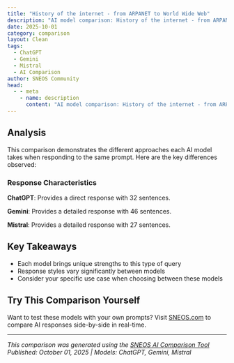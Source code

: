 ```yaml
---
title: "History of the internet - from ARPANET to World Wide Web"
description: "AI model comparison: History of the internet - from ARPANET to World Wide Web..."
date: 2025-10-01
category: comparison
layout: Clean
tags:
  - ChatGPT
  - Gemini
  - Mistral
  - AI Comparison
author: SNEOS Community
head:
  - - meta
    - name: description
      content: "AI model comparison: History of the internet - from ARPANET to World Wide Web..."
---
```


<ChatComparison
  title="History of the internet - from ARPANET to World Wide Web"
  prompt="History of the internet - from ARPANET to World Wide Web"
  :responses='{
    "ChatGPT": "Certainly! Here\u0027s a brief history of the internet, tracing its development from ARPANET to the World Wide Web:\n\n### 1. ARPANET (1960s - 1980s)\n- **Origin:** The internet\u0027s precursor, ARPANET (Advanced Research Projects Agency Network), was developed by the U.S. Department of Defense\u0027s ARPA (later DARPA) in the late 1960s.\n- **Purpose:** To create a decentralized communication network that could survive partial outages, primarily for military and research institutions.\n- **Key Milestone:** In 1969, the first message was sent between UCLA and the Stanford Research Institute, marking the birth of networked communication.\n- **Technology:** Packet switching, which breaks data into smaller packets and routes them individually, was fundamental to ARPANET.\n\n### 2. Expansion and Protocol Development (1970s-1980s)\n- **TCP/IP:** In the 1970s, Vint Cerf and Bob Kahn developed the Transmission Control Protocol (TCP) and Internet Protocol (IP), which standardized data transmission across multiple networks.\n- **Adoption:** On January 1, 1983, ARPANET adopted TCP/IP, effectively creating the modern internet.\n- **Domain Name System (DNS):** Introduced in 1983 to replace numeric IP addresses with human-readable names (e.g., www.example.com).\n\n### 3. Emergence of the Internet (1980s-1990s)\n- **NSFNET:** In the mid-1980s, the National Science Foundation created NSFNET, expanding access beyond the military and research institutions to universities and eventually the public.\n- **Commercial Networks:** Gradually, commercial entities began connecting to the internet, leading to its commercialization in the early 1990s.\n\n### 4. The World Wide Web (1990s)\n- **Inventor:** Tim Berners-Lee, a British scientist at CERN, invented the World Wide Web in 1989.\n- **Technology:** The Web introduced a system of interlinked hypertext documents accessed via web browsers using HTTP (HyperText Transfer Protocol).\n- **First Website:** Launched in 1991, it provided information about the project and how to create web pages.\n- **Popularization:** The early 1990s saw the development of user-friendly browsers like Mosaic (1993) and Netscape Navigator, making the internet accessible to a broad audience.\n\n### 5. Growth and Modern Internet (1990s - Present)\n- **Commercialization:** The mid-1990s saw the removal of restrictions on commercial traffic, leading to a rapid expansion of internet services, e-commerce, social media, and streaming.\n- **Broadband \u0026 Mobile:** Increased bandwidth and the rise of mobile internet in the 2000s transformed the internet into a ubiquitous global platform.\n- **Web 2.0:** Interactive and social internet applications emerged in the 2000s, emphasizing user-generated content.\n- **Current Status:** The internet continues to evolve with advances in IoT, cloud computing, and 5G technology.\n\n---\n\n**Summary:**  \nStarting as a military communication project (ARPANET), the development of TCP/IP protocols enabled a network-of-networks \u2014 the internet. The invention of the World Wide Web revolutionized how people accessed and shared information, transforming the internet into the integral, global communication system it is today.",
    "Gemini": "## The History of the Internet: From ARPANET to the World Wide Web\n\nThe internet\u0027s history is a fascinating journey from a Cold War-era research project to a global communication and information hub. Here\u0027s a breakdown of the key milestones:\n\n**1. The Cold War Context: ARPANET\u0027s Genesis (1960s)**\n\n*   **The Need:** The US Department of Defense\u0027s Advanced Research Projects Agency (ARPA) was concerned about communication resilience in case of a nuclear attack.  They needed a decentralized, robust network that could withstand partial destruction.\n*   **Packet Switching:** Paul Baran at RAND Corporation and Donald Davies at the National Physical Laboratory (NPL) in the UK independently conceived of *packet switching*, a method of breaking down data into small packets that could be routed independently and reassembled at the destination. This was crucial for network robustness.\n*   **1969: ARPANET is Born:** The first ARPANET connection was established on October 29, 1969, between UCLA and the Stanford Research Institute (SRI).  Leonard Kleinrock at UCLA sent the word \u0022login\u0022 (though it initially crashed after \u0022lo\u0022).  By December 1969, four nodes were connected: UCLA, SRI, UC Santa Barbara, and the University of Utah.\n*   **Early Focus:** ARPANET initially focused on resource sharing among researchers at these universities, allowing them to access each other\u0027s computers and data.\n\n**2. Building the Foundation: TCP/IP and Email (1970s)**\n\n*   **TCP/IP: The Universal Language (1974):**  Vint Cerf and Bob Kahn developed TCP/IP (Transmission Control Protocol/Internet Protocol), a suite of communication protocols that allowed different networks to communicate with each other. This was a crucial step towards a true \u0022internet\u0022 (inter-network). TCP/IP became the standard protocol for ARPANET in 1983.\n*   **Email\u0027s Rise:** Ray Tomlinson created the first email program in 1971. Email quickly became a popular and influential application on ARPANET, facilitating communication and collaboration among researchers. The \u0022@\u0022 symbol was introduced to denote the user\u0027s location/computer.\n*   **Network Growth:**  More universities and research institutions joined ARPANET, leading to significant growth and the development of new network technologies.\n\n**3. Expanding the Network: From ARPANET to the Internet (1980s)**\n\n*   **Milnet and the Split:** In 1983, ARPANET was split into two networks: ARPANET, dedicated to research, and Milnet, the military network.\n*   **NSFNET: High-Speed Backbone:** The National Science Foundation (NSF) created NSFNET, a high-speed network connecting supercomputer centers, in the mid-1980s.  NSFNET quickly became the backbone of the burgeoning internet, surpassing ARPANET in speed and capacity.\n*   **The Internet Emerges:**  The convergence of ARPANET, NSFNET, and other smaller networks using the TCP/IP protocol marked the emergence of the modern internet.\n*   **Domain Name System (DNS):**  The Domain Name System (DNS) was created in 1983, allowing users to access websites using human-readable names (e.g., example.com) instead of numerical IP addresses. This made the internet much more accessible.\n\n**4. The World Wide Web:  A Graphical Interface for the Internet (1990s)**\n\n*   **Tim Berners-Lee and the Web:** While the internet provided the infrastructure for data transmission, it lacked a user-friendly interface for accessing and navigating information.  In 1989, Tim Berners-Lee at CERN (the European Organization for Nuclear Research) proposed the World Wide Web (WWW), a system of interconnected documents (hypertext) accessed via the internet.\n*   **Key Innovations:** Berners-Lee also invented:\n    *   **HTML (HyperText Markup Language):** The language used to create web pages.\n    *   **HTTP (HyperText Transfer Protocol):** The protocol used to transfer data between web servers and browsers.\n    *   **URLs (Uniform Resource Locators):** Addresses used to identify resources on the web.\n*   **Mosaic: The First Popular Browser (1993):** Marc Andreessen and his team at the National Center for Supercomputing Applications (NCSA) developed Mosaic, a user-friendly graphical web browser that made the web accessible to a wider audience.\n*   **Commercialization and Explosive Growth:** The World Wide Web, combined with the growing availability of personal computers, led to the rapid commercialization of the internet.  Companies like Netscape and Microsoft competed to develop better browsers, and the \u0022dot-com boom\u0022 ensued.\n\n**5. The Internet Today (2000s - Present)**\n\n*   **Mobile Revolution:** The rise of smartphones and mobile internet access has transformed the internet, making it accessible to billions of people worldwide.\n*   **Social Media:**  Social media platforms like Facebook, Twitter, and Instagram have become integral to the internet experience, connecting people and facilitating the sharing of information and ideas.\n*   **Cloud Computing:** Cloud computing has revolutionized data storage and processing, enabling scalable and cost-effective online services.\n*   **Internet of Things (IoT):**  The Internet of Things is connecting everyday objects to the internet, creating a vast network of interconnected devices.\n*   **Challenges:** The internet faces ongoing challenges related to security, privacy, misinformation, and digital divides.\n\n**In Summary:**\n\nThe internet\u0027s history is a testament to the power of collaboration and innovation. From its origins as a research project designed to enhance communication resilience to its current role as a global communication and information platform, the internet has fundamentally changed the way we live, work, and interact with the world. Its evolution continues, driven by technological advancements and the ever-changing needs of its users.\n",
    "Mistral": "The history of the internet is a fascinating journey that spans several decades, involving numerous innovations and collaborations. Here\u0027s a simplified breakdown of its evolution from ARPANET to the World Wide Web:\n\n### 1960s: The Birth of ARPANET\n- **1961**: Leonard Kleinrock publishes the first paper on packet switching theory.\n- **1965**: Lawrence Roberts connects a computer in Massachusetts to a computer in California using a low-speed dial-up telephone line, creating the first wide-area computer network.\n- **1969**: The first message is sent over ARPANET, the precursor to the internet, on October 29. The message was \u0022LO,\u0022 as the system crashed before the full word \u0022LOGIN\u0022 could be sent.\n\n### 1970s: Early Developments\n- **1971**: Ray Tomlinson sends the first email over ARPANET.\n- **1972**: The first public demonstration of ARPANET is held at the International Conference on Computer Communication.\n- **1973**: Vinton Cerf and Robert Kahn develop the Transmission Control Protocol (TCP), which later becomes the foundation for TCP/IP.\n- **1978**: TCP is split into TCP and IP (Internet Protocol), creating the TCP/IP suite.\n\n### 1980s: Expansion and Standardization\n- **1983**: The Domain Name System (DNS) is introduced, making it easier to navigate the network using human-readable domain names.\n- **1986**: The National Science Foundation (NSF) establishes NSFNET, a high-speed backbone network that connects universities and research institutions.\n- **1989**: The first commercial internet service providers (ISPs) begin to emerge.\n\n### 1990s: The World Wide Web\n- **1990**: Tim Berners-Lee, a scientist at CERN, develops the World Wide Web, including the first web browser and web server.\n- **1991**: The World Wide Web is made publicly available.\n- **1993**: The Mosaic web browser is released, making the web more accessible and user-friendly.\n- **1995**: The commercialization of the internet accelerates with the rise of companies like Netscape, Yahoo, and Amazon.\n- **1998**: Google is founded, revolutionizing search engines and information retrieval.\n\n### 2000s: Web 2.0 and Social Media\n- **2004**: The term \u0022Web 2.0\u0022 is coined, marking the shift towards user-generated content and social media platforms like Facebook and YouTube.\n- **2007**: The iPhone is introduced, leading to the proliferation of mobile internet access.\n\n### 2010s: Cloud Computing and IoT\n- **2010s**: Cloud computing becomes mainstream, with services like Amazon Web Services (AWS) and Microsoft Azure.\n- **2010s**: The Internet of Things (IoT) begins to connect everyday devices to the internet, from smart home appliances to industrial machinery.\n\n### 2020s: Present and Future\n- **2020s**: The internet continues to evolve with advancements in artificial intelligence, 5G technology, and the metaverse.\n- **2020s**: Issues like cybersecurity, data privacy, and digital divide remain critical areas of focus.\n\nThe internet has transformed from a small network of academic and military computers to a global network that connects billions of devices and people. Its impact on society, economy, and culture is profound and continues to shape the future."
  }'
  published-date="11:24"
/>

## Analysis

This comparison demonstrates the different approaches each AI model takes when responding to the same prompt. Here are the key differences observed:

### Response Characteristics

**ChatGPT**: Provides a direct response with 32 sentences. 

**Gemini**: Provides a detailed response with 46 sentences. 

**Mistral**: Provides a detailed response with 27 sentences. 

## Key Takeaways

- Each model brings unique strengths to this type of query
- Response styles vary significantly between models
- Consider your specific use case when choosing between these models

## Try This Comparison Yourself

Want to test these models with your own prompts? Visit [SNEOS.com](https://sneos.com) to compare AI responses side-by-side in real-time.

---

*This comparison was generated using the [SNEOS AI Comparison Tool](https://sneos.com)*
*Published: October 01, 2025 | Models: ChatGPT, Gemini, Mistral*
